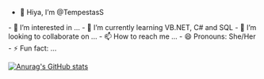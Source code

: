 - 👋 Hiya, I’m @TempestasS
<!-->- 👀 I’m interested in ...
- 🌱 I’m currently learning VB.NET, C# and SQL
<!-->- 💞️ I’m looking to collaborate on ...
<!-->- 📫 How to reach me ...
- 😄 Pronouns: She/Her
<!-->- ⚡ Fun fact: ...

<!---
TempestasS/TempestasS is a ✨ special ✨ repository because its `README.md` (this file) appears on your GitHub profile.
You can click the Preview link to take a look at your changes.
--->

[![Anurag's GitHub stats](https://github-readme-stats.vercel.app/api?username=TempestasS&theme=gruvbox)](https://github.com/anuraghazra/github-readme-stats)
